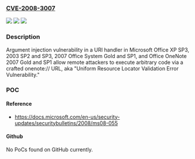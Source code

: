 ### [CVE-2008-3007](https://cve.mitre.org/cgi-bin/cvename.cgi?name=CVE-2008-3007)
![](https://img.shields.io/static/v1?label=Product&message=n%2Fa&color=blue)
![](https://img.shields.io/static/v1?label=Version&message=n%2Fa&color=blue)
![](https://img.shields.io/static/v1?label=Vulnerability&message=n%2Fa&color=brighgreen)

### Description

Argument injection vulnerability in a URI handler in Microsoft Office XP SP3, 2003 SP2 and SP3, 2007 Office System Gold and SP1, and Office OneNote 2007 Gold and SP1 allow remote attackers to execute arbitrary code via a crafted onenote:// URL, aka "Uniform Resource Locator Validation Error Vulnerability."

### POC

#### Reference
- https://docs.microsoft.com/en-us/security-updates/securitybulletins/2008/ms08-055

#### Github
No PoCs found on GitHub currently.

